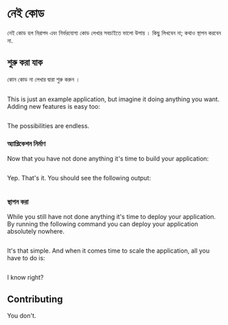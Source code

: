 # নেই কোড

নেই কোড হল নিরাপদ এবং নির্ভরযোগ্য কোড লেখার সবচাইতে ভালো উপায় । কিছু লিখবেন না; কথাও স্থাপন করবেন না.

## শুরু করা যাক 


কোন কোড না লেখার দ্বারা শুরু করুন ।

```

```

This is just an example application, but imagine it doing anything you want. Adding new features is easy too:

```

```

The possibilities are endless.

### অ্যাপ্লিকেশন নির্মাণ

Now that you have not done anything it's time to build your application:

```

```

Yep. That's it. You should see the following output:

```

```

### স্থাপন করা

While you still have not done anything it's time to deploy your application. By running the following command you can deploy your application absolutely nowhere.

```

```

It's that simple. And when it comes time to scale the application, all you have to do is:

```

```

I know right?

## Contributing

You don't.
